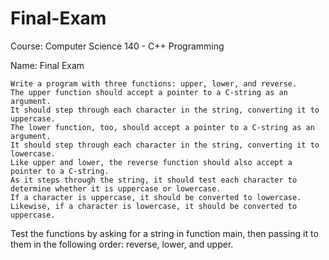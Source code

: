 # Final-Exam
Course: Computer Science 140 - C++ Programming

Name: Final Exam

    Write a program with three functions: upper, lower, and reverse. 
    The upper function should accept a pointer to a C-string as an argument. 
    It should step through each character in the string, converting it to uppercase. 
    The lower function, too, should accept a pointer to a C-string as an argument. 
    It should step through each character in the string, converting it to lowercase. 
    Like upper and lower, the reverse function should also accept a pointer to a C-string. 
    As it steps through the string, it should test each character to determine whether it is uppercase or lowercase. 
    If a character is uppercase, it should be converted to lowercase. 
    Likewise, if a character is lowercase, it should be converted to uppercase.

Test the functions by asking for a string in function main, then passing it to them in the following order: reverse, lower, and upper.
